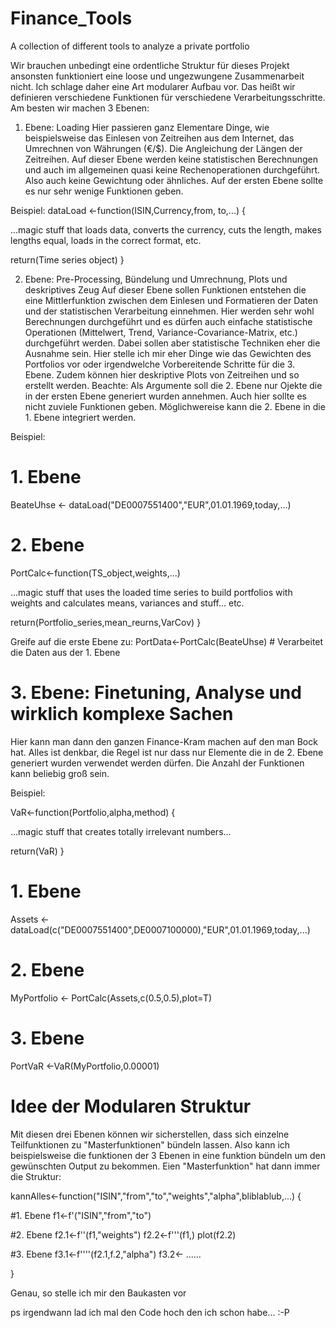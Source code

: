 # Finance_Tools
A collection of different tools to analyze a private portfolio


Wir brauchen unbedingt eine ordentliche Struktur für dieses Projekt ansonsten funktioniert eine loose und ungezwungene Zusammenarbeit nicht. Ich schlage daher eine Art modularer Aufbau vor. Das heißt wir definieren verschiedene Funktionen für verschiedene Verarbeitungsschritte. Am besten wir machen 3 Ebenen:

1. Ebene: Loading
Hier passieren ganz Elementare Dinge, wie beispielsweise das Einlesen von Zeitreihen aus dem Internet, das Umrechnen von Währungen (€/$). Die Angleichung der Längen der Zeitreihen. Auf dieser Ebene werden keine statistischen Berechnungen und auch im allgemeinen quasi keine Rechenoperationen durchgeführt. Also auch keine Gewichtung oder ähnliches. Auf der ersten Ebene sollte es nur sehr wenige Funktionen geben. 

Beispiel:
dataLoad <-function(ISIN,Currency,from, to,...) {
   
   ...magic stuff that loads data, converts the currency, cuts the length, makes lengths equal, loads in the correct format, etc.
   
   return(Time series object)
}

2. Ebene: Pre-Processing, Bündelung und Umrechnung, Plots und deskriptives Zeug
Auf dieser Ebene sollen Funktionen entstehen die eine Mittlerfunktion zwischen dem Einlesen und Formatieren der Daten und der statistischen Verarbeitung einnehmen. Hier werden sehr wohl Berechnungen durchgeführt und es dürfen auch einfache statistische Operationen (Mittelwert, Trend, Variance-Covariance-Matrix, etc.) durchgeführt werden. Dabei sollen aber statistische Techniken eher die Ausnahme sein. Hier stelle ich mir eher Dinge wie das Gewichten des Portfolios vor oder irgendwelche Vorbereitende Schritte für die 3. Ebene. Zudem können hier deskriptive Plots von Zeitreihen und so erstellt werden. Beachte: Als Argumente soll die 2. Ebene nur Ojekte die in der ersten Ebene generiert wurden annehmen. Auch hier sollte es nicht zuviele Funktionen geben. Möglichwereise kann die 2. Ebene in die 1. Ebene integriert werden.

Beispiel:

# 1. Ebene
BeateUhse <- dataLoad("DE0007551400","EUR",01.01.1969,today,...) 

# 2. Ebene
PortCalc<-function(TS_object,weights,...) 

   ...magic stuff that uses the loaded time series to build portfolios with weights and calculates means, variances and stuff... etc.
   
   return(Portfolio_series,mean_reurns,VarCov)
}

Greife auf die erste Ebene zu: 
PortData<-PortCalc(BeateUhse) # Verarbeitet die Daten aus der 1. Ebene

# 3. Ebene: Finetuning, Analyse und wirklich komplexe Sachen
Hier kann man dann den ganzen Finance-Kram machen auf den man Bock hat. Alles ist denkbar, die Regel ist nur dass nur Elemente die in de 2. Ebene generiert wurden verwendet werden dürfen. Die Anzahl der Funktionen kann beliebig groß sein.

Beispiel:

VaR<-function(Portfolio,alpha,method) {

   ...magic stuff that creates totally irrelevant numbers...
   
   return(VaR)
}

# 1. Ebene
Assets <- dataLoad(c("DE0007551400",DE0007100000),"EUR",01.01.1969,today,...) 

# 2. Ebene
MyPortfolio <- PortCalc(Assets,c(0.5,0.5),plot=T)

# 3. Ebene
PortVaR <-VaR(MyPortfolio,0.00001)

# Idee der Modularen Struktur

Mit diesen drei Ebenen können wir sicherstellen, dass sich einzelne Teilfunktionen zu "Masterfunktionen" bündeln lassen. Also kann ich beispielsweise die funktionen der 3 Ebenen in eine funktion bündeln um den gewünschten Output zu bekommen. Eien "Masterfunktion" hat dann immer die Struktur:

kannAlles<-function("ISIN","from","to","weights","alpha",bliblablub,...) {

#1. Ebene
f1<-f'("ISIN","from","to")

#2. Ebene
f2.1<-f''(f1,"weights")
f2.2<-f'''(f1,)
plot(f2.2)

#3. Ebene
f3.1<-f''''(f2.1,f.2,"alpha")
f3.2<- ......

}

Genau, so stelle ich mir den Baukasten vor

ps irgendwann lad ich mal den Code hoch den ich schon habe... :-P
